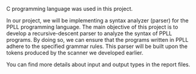 C programming language was used in this project.  

In our project, we will be implementing a syntax analyzer (parser) for the PPLL programming language.
The main objective of this project is to develop a recursive-descent
parser to analyze the syntax of PPLL programs. By doing so, we can ensure that the programs written 
in PPLL adhere to the specified grammar rules. This parser will be built upon the tokens produced by
the scanner we developed earlier.

You can find more details about input and output types in the report files.
